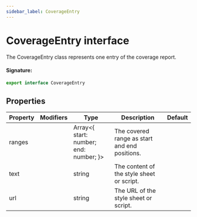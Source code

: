 ```yaml
---
sidebar_label: CoverageEntry
---
```


# CoverageEntry interface

The CoverageEntry class represents one entry of the coverage report.

#### Signature:

```typescript
export interface CoverageEntry
```

## Properties

| Property | Modifiers | Type                                                   | Description                                   | Default |
| -------- | --------- | ------------------------------------------------------ | --------------------------------------------- | ------- |
| ranges   |           | Array&lt;&#123; start: number; end: number; &#125;&gt; | The covered range as start and end positions. |         |
| text     |           | string                                                 | The content of the style sheet or script.     |         |
| url      |           | string                                                 | The URL of the style sheet or script.         |         |

